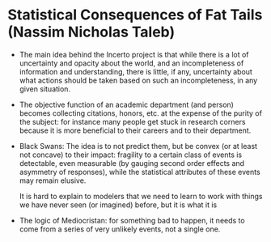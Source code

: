 # Statistical Consequences of Fat Tails (Nassim Nicholas Taleb)

- The main idea behind the Incerto project is that while there is a lot of uncertainty and opacity about the world, and an incompleteness of information and understanding, there is little, if any, uncertainty about what actions should be taken based on such an incompleteness, in any given situation.

- The objective function of an academic department (and person) becomes collecting citations, honors, etc. at the expense of the purity of the subject: for instance many people get stuck in research corners because it is more beneficial to their careers and to their department.


- Black Swans: The idea is to not predict them, but be convex (or at least not concave) to their impact: fragility to a certain class of events is detectable, even measurable (by gauging second order effects and asymmetry of responses), while the statistical attributes of these events may remain elusive.

  It is hard to explain to modelers that we need to learn to work with things we have never seen (or imagined) before, but it is what it is

- The logic of Mediocristan: for something bad to happen, it needs to come from a series of very unlikely events, not a single one. 